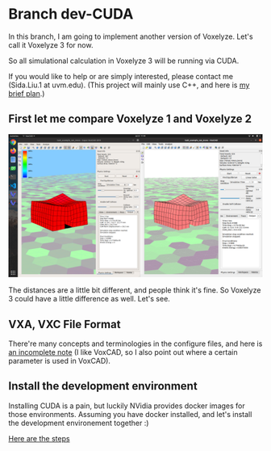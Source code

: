 # Branch dev-CUDA

In this branch, I am going to implement another version of Voxelyze. Let's call it Voxelyze 3 for now.

So all simulational calculation in Voxelyze 3 will be running via CUDA.

If you would like to help or are simply interested, please contact me (Sida.Liu.1 at uvm.edu). (This project will mainly use C++, and here is [my brief plan](https://github.com/liusida/Voxelyze/blob/dev-CUDA/doc/Plan.txt).)

## First let me compare Voxelyze 1 and Voxelyze 2

![VX1 vs VX2](https://github.com/liusida/Voxelyze/blob/dev-CUDA/doc/VX1vsVX2.png?raw=true)

The distances are a little bit different, and people think it's fine. So Voxelyze 3 could have a little difference as well. Let's see.

## VXA, VXC File Format

There're many concepts and terminologies in the configure files, and here is [an incomplete note](https://github.com/liusida/Voxelyze/blob/dev-CUDA/doc/Format_of_VXA.txt) (I like VoxCAD, so I also point out where a certain parameter is used in VoxCAD).

## Install the development environment

Installing CUDA is a pain, but luckily NVidia provides docker images for those environments. Assuming you have docker installed, and let's install the development environement together :)

[Here are the steps](https://github.com/liusida/Voxelyze/blob/dev-CUDA/doc/install.md)